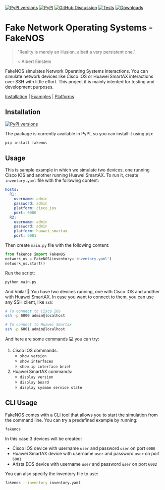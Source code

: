 [![PyPI versions][pypi-pyversion-badge]][pypi-pyversion-link]
[![PyPI][pypi-latest-release-badge]][pypi-latest-release-link]
[![GitHub Discussion][github-discussions-badge]][github-discussions-link]
[![Tests][github-tests-badge]][github-tests-link]
[![Downloads][pepy-downloads-badge]][pepy-downloads-link]

# Fake Network Operating Systems - FakeNOS

> "Reality is merely an illusion, albeit a very persistent one."
>
> ~ Albert Einstein

FakeNOS simulates Network Operating Systems interactions. You can simulate 
network devices like Cisco IOS or Huawei SmartAX interactions over
SSH with little effort. This project it is mainly intented for testing 
and development purposes.

[Installation](usage/installation) | [Examples](examples) | [Platforms](platforms)


## Installation
[![PyPI versions][pypi-pyversion-badge]][pypi-pyversion-link]

The package is currently available in PyPI, so you can install it using pip:
```bash
pip install fakenos
```


## Usage
This is sample example in which we simulate two devices, one running Cisco IOS 
and another running Huawei SmartAX. To run it, create `inventory.yaml` file with
the following content:
```yaml
hosts:
  R1:
    username: admin
    password: admin
    platform: cisco_ios
    port: 6000
  R2:
    username: admin
    password: admin
    platform: huawei_smartax
    port: 6001
``` 

Then create `main.py` file with the following content:
```python
from fakenos import FakeNOS
network_os = FakeNOS(inventory='inventory.yaml')
network_os.start()
```

Run the script:
```bash
python main.py
```

And Voila! :dizzy: You have two devices running, one with Cisco IOS and another with Huawei SmartAX.
In case you want to connect to them, you can use any SSH client, like `ssh`:
```bash
# To connect to Cisco IOS
ssh -p 6000 admin@localhost

# To connect to Huawei Smartax
ssh -p 6001 admin@localhost
```

And here are some commands :computer: you can try:

1. Cisco IOS commands:
    - `show version`
    - `show interfaces`
    - `show ip interface brief`
2. Huawei SmartAX commands:
    - `display version`
    - `display board`
    - `display sysman service state`

## CLI Usage
FakeNOS comes with a CLI tool that allows you to start the simulation from the
command line. You can try a predefined example by running:
```bash
fakenos
```

In this case 3 devices will be created:
- Cisco IOS device with username `user` and password `user` on port `6000`
- Huawei SmartAX device with username `user` and password `user` on port `6001`
- Arista EOS device with username `user` and password `user` on port `6002`

You can also specify the inventory file to use:
```bash
fakenos --inventory inventory.yaml
```


[github-discussions-link]:     https://github.com/dmulyalin/fakenos/discussions
[github-discussions-badge]:    https://img.shields.io/static/v1?label=Discussions&message=Ask&color=blue&logo=github
[black-badge]:                 https://img.shields.io/badge/code%20style-black-000000.svg
[black-link]:                  https://github.com/psf/black
[pypi-pyversion-link]:         https://pypi.python.org/pypi/fakenos/
[pypi-pyversion-badge]:        https://img.shields.io/pypi/pyversions/fakenos.svg
[pepy-downloads-link]:         https://pepy.tech/project/fakenos
[pepy-downloads-badge]:        https://pepy.tech/badge/fakenos
[github-tests-badge]:          https://github.com/dmulyalin/fakenos/actions/workflows/main.yml/badge.svg
[github-tests-link]:           https://github.com/dmulyalin/fakenos/actions
[pypi-latest-release-badge]:   https://img.shields.io/pypi/v/fakenos.svg
[pypi-latest-release-link]:    https://pypi.python.org/pypi/fakenos
